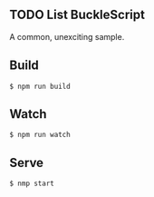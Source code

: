 ## TODO List BuckleScript

A common, unexciting sample.

## Build

```
$ npm run build
```

## Watch

```
$ npm run watch
```

## Serve

```
$ nmp start
```